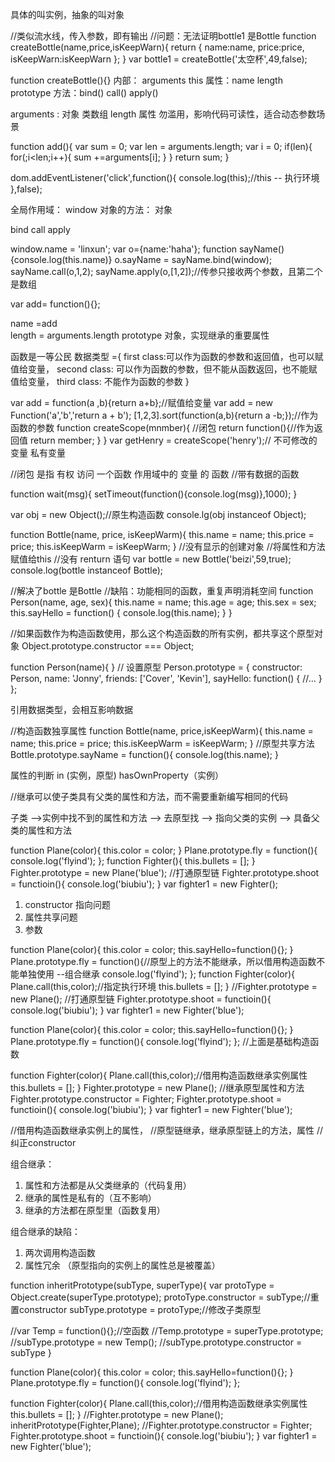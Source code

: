 <!-- 对象和实例 -->
具体的叫实例，抽象的叫对象

<!-- 工厂模式 -->
//类似流水线，传入参数，即有输出
//问题：无法证明bottle1 是Bottle
function createBottle(name,price,isKeepWarn){
  return {
    name:name,
    price:price,
    isKeepWarn:isKeepWarn
  };
}
var bottle1 = createBottle('太空杯',49,false);


<!-- 再说说函数 -->
function createBottle(){}
内部： arguments  this
属性：name length prototype
方法：bind()  call()  apply()

<!-- 函数的 arguments -->
arguments  : 对象 类数组  length 属性 
勿滥用，影响代码可读性，适合动态参数场景

function add(){
  var sum = 0;
  var len = arguments.length;
  var i = 0;
  if(len){
    for(;i<len;i++){
      sum +=arguments[i];
    }
  }
  return sum;
}

<!-- 函数的this -->
dom.addEventListener('click',function(){
  console.log(this);//this -- 执行环境
},false);

全局作用域： window
对象的方法： 对象

<!-- 函数的方法 -->
bind  call  apply

window.name = 'linxun';
var o={name:'haha'};
function sayName(){console.log(this.name)}
o.sayName = sayName.bind(window);
sayName.call(o,1,2);
sayName.apply(o,[1,2]);//传参只接收两个参数，且第二个是数组

<!-- 函数的属性  -->

var add= function(){};

name =add   
length = arguments.length
prototype  对象，实现继承的重要属性

<!-- 函数是first class -->
函数是一等公民
数据类型 ={
  first class:可以作为函数的参数和返回值，也可以赋值给变量，
  second class: 可以作为函数的参数，但不能从函数返回，也不能赋值给变量，
  third class: 不能作为函数的参数
}

var add = function(a ,b){return a+b};//赋值给变量
var add = new Function('a','b','return a + b');
[1,2,3].sort(function(a,b){return a -b;});//作为函数的参数
function createScope(mnmber){
  //闭包
  return function(){//作为返回值
    return member; 
  }
}
var getHenry = createScope('henry');// 不可修改的变量  私有变量

<!-- 闭包 -->
//闭包 是指  有权 访问 一个函数 作用域中的 变量  的  函数
//带有数据的函数  

function wait(msg){
  setTimeout(function(){console.log(msg)},1000);
}

<!-- 构造函数 -->
var obj = new Object();//原生构造函数
console.lg(obj instanceof Object);

function Bottle(name, price, isKeepWarm){
  this.name = name;
  this.price = price;
  this.isKeepWarm = isKeepWarm;
}
//没有显示的创建对象
//将属性和方法赋值给this
//没有 renturn 语句
var bottle = new Bottle('beizi',59,true);
console.log(bottle instanceof Bottle);

<!-- 使用构造函数类创建类 -->
//解决了bottle  是Bottle
//缺陷：功能相同的函数，重复声明消耗空间
function Person(name, age, sex){
  this.name = name;
  this.age = age;
  this.sex = sex;
  this.sayHello = function() {
    console.log(this.name);
  }
}

<!-- 原型 是函数的一个属性，是一个对象 -->
//如果函数作为构造函数使用，那么这个构造函数的所有实例，都共享这个原型对象
Object.prototype.constructor === Object;

function Person(name){
}
// 设置原型
Person.prototype = {
  constructor: Person,
  name: 'Jonny',
  friends: ['Cover', 'Kevin'],
  sayHello: function() {
    //...
  }
};

<!-- 原型的缺陷： 共享的缺陷 -->
引用数据类型，会相互影响数据


<!-- 构造函数 结合原型 -->
//构造函数独享属性
function Bottle(name, price,isKeepWarm){
  this.name = name;
  this.price = price;
  this.isKeepWarm = isKeepWarm;
}
//原型共享方法
Bottle.prototype.sayName = function(){
  console.log(this.name);
}

属性的判断   in (实例，原型)  hasOwnProperty（实例）


<!-- 继承 -->
//继承可以使子类具有父类的属性和方法，而不需要重新编写相同的代码

<!-- 原型链继承 -->
子类 -->实例中找不到的属性和方法  --> 去原型找  --> 指向父类的实例  --> 具备父类的属性和方法

function Plane(color){
  this.color = color;
}
Plane.prototype.fly = function(){
  console.log('flyind');
};
function Fighter(){
  this.bullets = [];
}
Fighter.prototype = new Plane('blue'); //打通原型链
Fighter.prototype.shoot = functioin(){
  console.log('biubiu');
}
var fighter1 = new Fighter();

<!-- 原型链继承的不足 -->
1. constructor 指向问题
2. 属性共享问题
3. 参数 

<!-- 借用构造函数 -->

function Plane(color){
  this.color = color;
  this.sayHello=function(){};
}
Plane.prototype.fly = function(){//原型上的方法不能继承，所以借用构造函数不能单独使用 --组合继承
  console.log('flyind');
};
function Fighter(color){
  Plane.call(this,color);//指定执行环境
  this.bullets = [];
}
//Fighter.prototype = new Plane(); //打通原型链
Fighter.prototype.shoot = functioin(){
  console.log('biubiu');
}
var fighter1 = new Fighter('blue');

<!-- 组合继承 -->

function Plane(color){
  this.color = color;
  this.sayHello=function(){};
}
Plane.prototype.fly = function(){
  console.log('flyind');
};
//上面是基础构造函数

function Fighter(color){
  Plane.call(this,color);//借用构造函数继承实例属性
  this.bullets = [];
}
Fighter.prototype = new Plane(); //继承原型属性和方法
Fighter.prototype.constructor = Fighter;
Fighter.prototype.shoot = functioin(){
  console.log('biubiu');
}
var fighter1 = new Fighter('blue');

//借用构造函数继承实例上的属性，
//原型链继承，继承原型链上的方法，属性
//纠正constructor

组合继承：
1. 属性和方法都是从父类继承的（代码复用）
2. 继承的属性是私有的（互不影响）
3. 继承的方法都在原型里（函数复用）

组合继承的缺陷： 
1. 两次调用构造函数 
2. 属性冗余  （原型指向的实例上的属性总是被覆盖）

<!-- 最佳实践 -->

function inheritPrototype(subType, superType){
  var protoType = Object.create(superType.prototype);
  protoType.constructor = subType;//重置constructor
  subType.prototype = protoType;//修改子类原型

  //var Temp = function(){};//空函数
  //Temp.prototype = superType.prototype;
  //subType.prototype = new Temp();
  //subType.prototype.constructor = subType
}

function Plane(color){
  this.color = color;
  this.sayHello=function(){};
}
Plane.prototype.fly = function(){
  console.log('flyind');
};

function Fighter(color){
  Plane.call(this,color);//借用构造函数继承实例属性
  this.bullets = [];
}
//Fighter.prototype = new Plane();
inheritPrototype(Fighter,Plane);
//Fighter.prototype.constructor = Fighter;
Fighter.prototype.shoot = functioin(){
  console.log('biubiu');
}
var fighter1 = new Fighter('blue');


